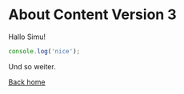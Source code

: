 # About Content Version 3

Hallo Simu!

```js [sample.js]
console.log('nice');
```

Und so weiter.

[Back home](/)
